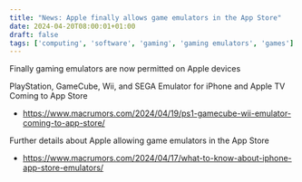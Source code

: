 ```yaml
---
title: "News: Apple finally allows game emulators in the App Store"
date: 2024-04-20T08:00:01+01:00
draft: false
tags: ['computing', 'software', 'gaming', 'gaming emulators', 'games']
---
```


Finally gaming emulators are now permitted on Apple devices

PlayStation, GameCube, Wii, and SEGA Emulator for iPhone and Apple TV Coming to App Store
- https://www.macrumors.com/2024/04/19/ps1-gamecube-wii-emulator-coming-to-app-store/

Further details about Apple allowing game emulators in the App Store
- https://www.macrumors.com/2024/04/17/what-to-know-about-iphone-app-store-emulators/

